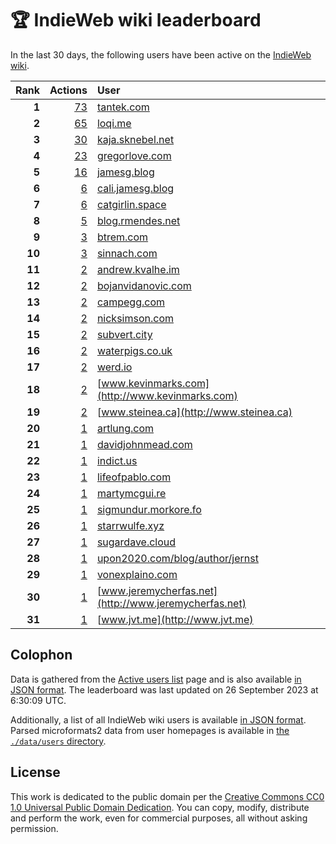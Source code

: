 # 🏆 IndieWeb wiki leaderboard

In the last 30 days, the following users have been active on the [IndieWeb wiki](https://indieweb.org).

| Rank | Actions | User |
|-----:|--------:|:-----|
| **1** | [73](https://indieweb.org/Special:Contributions/Tantek.com) | [tantek.com](http://tantek.com) |
| **2** | [65](https://indieweb.org/Special:Contributions/Loqi.me) | [loqi.me](http://loqi.me) |
| **3** | [30](https://indieweb.org/Special:Contributions/Kaja.sknebel.net) | [kaja.sknebel.net](http://kaja.sknebel.net) |
| **4** | [23](https://indieweb.org/Special:Contributions/Gregorlove.com) | [gregorlove.com](http://gregorlove.com) |
| **5** | [16](https://indieweb.org/Special:Contributions/Jamesg.blog) | [jamesg.blog](http://jamesg.blog) |
| **6** | [6](https://indieweb.org/Special:Contributions/Cali.jamesg.blog) | [cali.jamesg.blog](http://cali.jamesg.blog) |
| **7** | [6](https://indieweb.org/Special:Contributions/Catgirlin.space) | [catgirlin.space](http://catgirlin.space) |
| **8** | [5](https://indieweb.org/Special:Contributions/Blog.rmendes.net) | [blog.rmendes.net](http://blog.rmendes.net) |
| **9** | [3](https://indieweb.org/Special:Contributions/Btrem.com) | [btrem.com](http://btrem.com) |
| **10** | [3](https://indieweb.org/Special:Contributions/Sinnach.com) | [sinnach.com](http://sinnach.com) |
| **11** | [2](https://indieweb.org/Special:Contributions/Andrew.kvalhe.im) | [andrew.kvalhe.im](http://andrew.kvalhe.im) |
| **12** | [2](https://indieweb.org/Special:Contributions/Bojanvidanovic.com) | [bojanvidanovic.com](http://bojanvidanovic.com) |
| **13** | [2](https://indieweb.org/Special:Contributions/Campegg.com) | [campegg.com](http://campegg.com) |
| **14** | [2](https://indieweb.org/Special:Contributions/Nicksimson.com) | [nicksimson.com](http://nicksimson.com) |
| **15** | [2](https://indieweb.org/Special:Contributions/Subvert.city) | [subvert.city](http://subvert.city) |
| **16** | [2](https://indieweb.org/Special:Contributions/Waterpigs.co.uk) | [waterpigs.co.uk](http://waterpigs.co.uk) |
| **17** | [2](https://indieweb.org/Special:Contributions/Werd.io) | [werd.io](http://werd.io) |
| **18** | [2](https://indieweb.org/Special:Contributions/Www.kevinmarks.com) | [www.kevinmarks.com](http://www.kevinmarks.com) |
| **19** | [2](https://indieweb.org/Special:Contributions/Www.steinea.ca) | [www.steinea.ca](http://www.steinea.ca) |
| **20** | [1](https://indieweb.org/Special:Contributions/Artlung.com) | [artlung.com](http://artlung.com) |
| **21** | [1](https://indieweb.org/Special:Contributions/Davidjohnmead.com) | [davidjohnmead.com](http://davidjohnmead.com) |
| **22** | [1](https://indieweb.org/Special:Contributions/Indict.us) | [indict.us](http://indict.us) |
| **23** | [1](https://indieweb.org/Special:Contributions/Lifeofpablo.com) | [lifeofpablo.com](http://lifeofpablo.com) |
| **24** | [1](https://indieweb.org/Special:Contributions/Martymcgui.re) | [martymcgui.re](http://martymcgui.re) |
| **25** | [1](https://indieweb.org/Special:Contributions/Sigmundur.morkore.fo) | [sigmundur.morkore.fo](http://sigmundur.morkore.fo) |
| **26** | [1](https://indieweb.org/Special:Contributions/Starrwulfe.xyz) | [starrwulfe.xyz](http://starrwulfe.xyz) |
| **27** | [1](https://indieweb.org/Special:Contributions/Sugardave.cloud) | [sugardave.cloud](http://sugardave.cloud) |
| **28** | [1](https://indieweb.org/Special:Contributions/Upon2020.com_blog_author_jernst) | [upon2020.com/blog/author/jernst](http://upon2020.com/blog/author/jernst) |
| **29** | [1](https://indieweb.org/Special:Contributions/Vonexplaino.com) | [vonexplaino.com](http://vonexplaino.com) |
| **30** | [1](https://indieweb.org/Special:Contributions/Www.jeremycherfas.net) | [www.jeremycherfas.net](http://www.jeremycherfas.net) |
| **31** | [1](https://indieweb.org/Special:Contributions/Www.jvt.me) | [www.jvt.me](http://www.jvt.me) |


## Colophon

Data is gathered from the [Active users list](https://indieweb.org/Special:ActiveUsers) page and is also available [in JSON format](https://github.com/jgarber623/indieweb-wiki-leaderboard/blob/main/data/leaderboard.json). The leaderboard was last updated on 26 September 2023 at 6:30:09 UTC.

Additionally, a list of all IndieWeb wiki users is available [in JSON format](https://github.com/jgarber623/indieweb-wiki-leaderboard/blob/main/data/users.json). Parsed microformats2 data from user homepages is available in [the `./data/users` directory](https://github.com/jgarber623/indieweb-wiki-leaderboard/blob/main/data/users).

## License

This work is dedicated to the public domain per the [Creative Commons CC0 1.0 Universal Public Domain Dedication](https://creativecommons.org/publicdomain/zero/1.0/). You can copy, modify, distribute and perform the work, even for commercial purposes, all without asking permission.
